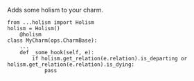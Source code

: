 Adds some holism to your charm.

    from ...holism import Holism
    holism = Holism()
        @holism
    class MyCharm(ops.CharmBase):
        ...
        def _some_hook(self, e):
            if holism.get_relation(e.relation).is_departing or holism.get_relation(e.relation).is_dying:
                pass
